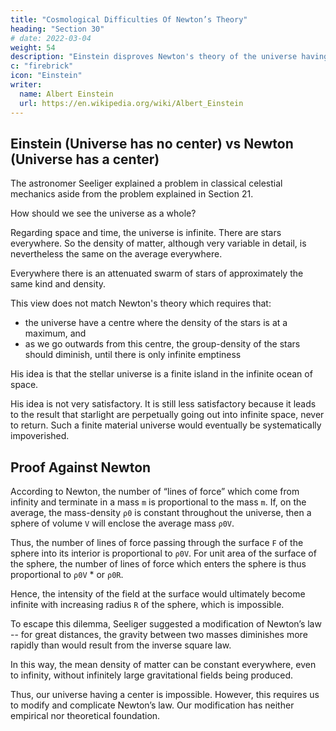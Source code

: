 ```yaml
---
title: "Cosmological Difficulties Of Newton’s Theory"
heading: "Section 30"
# date: 2022-03-04
weight: 54
description: "Einstein disproves Newton's theory of the universe having a center"
c: "firebrick"
icon: "Einstein"
writer:
  name: Albert Einstein
  url: https://en.wikipedia.org/wiki/Albert_Einstein
---
```



<!-- PART III CONSIDERATIONS ON THE UNIVERSE AS A WHOLE -->

## Einstein (Universe has no center) vs Newton (Universe has a center)

The astronomer Seeliger explained a problem in classical celestial mechanics aside from the problem explained in Section 21. 

How should we see the universe as a whole?

Regarding space and time, the universe is infinite. There are stars everywhere. So the density of matter, although very variable in detail, is nevertheless the same on the average everywhere. 

Everywhere there is an attenuated swarm of stars of approximately the same kind and density.

This view does not match Newton's theory which requires that: 
- the universe have a centre where the density of the stars is at a maximum, and 
- as we go outwards from this centre, the group-density of the stars should diminish, until there is only infinite emptiness

His idea is that the stellar universe is a finite island in the infinite ocean of space. 

His idea is not very satisfactory. It is still less satisfactory because it leads to the result that starlight <!-- emitted by the stars and also individual stars of the stellar system --> are perpetually going out into infinite space, never
to return.<!-- , and without ever again coming into interaction with other objects of nature.  --> Such a finite material universe would eventually be systematically impoverished. 


## Proof Against Newton

According to Newton, the number of “lines of force” which come from infinity and terminate in a mass `m` is proportional to the mass `m`. If, on the average, the mass-density `ρ0` is constant throughout the universe, then a sphere of volume `V` will enclose the average mass `ρ0V`. 

Thus, the number of lines of force passing through the surface `F` of the sphere into its interior is proportional to `ρ0V`. For unit area of the surface of the sphere, the number of lines of force which enters the sphere is thus proportional to `ρ0V` * or `ρ0R`. 

Hence, the intensity of the field at the surface would ultimately become infinite with increasing radius `R` of the sphere, which is impossible.

To escape this dilemma, Seeliger suggested a modification of Newton’s law -- for great distances, the gravity between two masses diminishes more rapidly than would result from the inverse square law. 

In this way, the mean density of matter can be constant everywhere, even to infinity, without infinitely large gravitational fields being produced. 

Thus, our universe having a center is impossible. <!-- We thus free ourselves from the distasteful conception that the material universe should have a center. --> However, this requires us to modify and complicate Newton’s law. Our modification has neither empirical nor theoretical foundation. 

<!-- We can imagine innumerable laws which would serve the same purpose, without our being able to state a reason why one of them is to be preferred to the others; for any one of these laws would be founded just as little
on more general theoretical principles as is the law of Newton.
 -->
